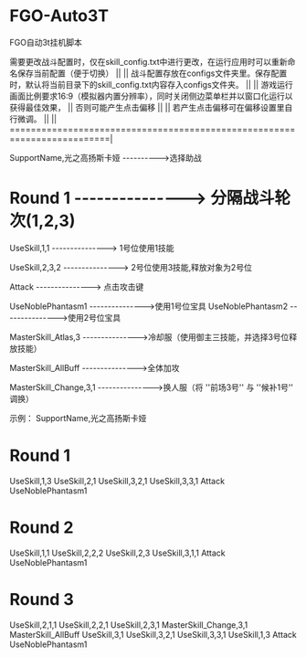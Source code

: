 #  FGO-Auto3T
FGO自动3t挂机脚本


需要更改战斗配置时，仅在skill_config.txt中进行更改，在运行应用时可以重新命名保存当前配置（便于切换）			||
																									||
战斗配置存放在configs文件夹里。保存配置时，默认将当前目录下的skill_config.txt内容存入configs文件夹。			||
																									||
游戏运行画面比例要求16:9（模拟器内置分辨率），同时关闭侧边菜单栏并以窗口化运行以获得最佳效果，			||
否则可能产生点击偏移																					||
																									||
若产生点击偏移可在偏移设置里自行微调。																	||
																									||
=========================================================================|

SupportName,光之高扬斯卡娅 	---------->选择助战

# Round 1   				---------------> 分隔战斗轮次(1,2,3)

UseSkill,1,1				---------------> 1号位使用1技能

UseSkill,2,3,2				---------------> 2号位使用3技能,释放对象为2号位

Attack  					---------------> 点击攻击键

UseNoblePhantasm1		--------------->使用1号位宝具
UseNoblePhantasm2		--------------->使用2号位宝具


MasterSkill_Atlas,3		--------------->冷却服（使用御主三技能，并选择3号位释放技能）

MasterSkill_AllBuff		--------------->全体加攻

MasterSkill_Change,3,1	--------------->换人服（将  ''前场3号''  与  ''候补1号''  调换）



示例：
SupportName,光之高扬斯卡娅


# Round 1
UseSkill,1,3
UseSkill,2,1
UseSkill,3,2,1
UseSkill,3,3,1
Attack
UseNoblePhantasm1

# Round 2
UseSkill,1,1
UseSkill,2,2,2
UseSkill,2,3
UseSkill,3,1,1
Attack
UseNoblePhantasm1

# Round 3
UseSkill,2,1,1
UseSkill,2,2,1
UseSkill,2,3,1
MasterSkill_Change,3,1
MasterSkill_AllBuff
UseSkill,3,1
UseSkill,3,2,1
UseSkill,3,3,1
UseSkill,1,3
Attack
UseNoblePhantasm1
